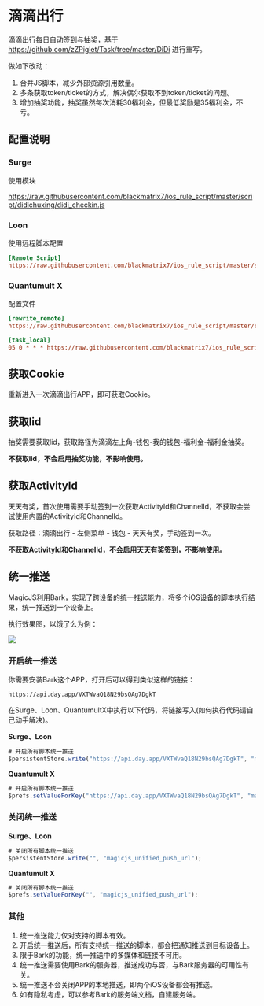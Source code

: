 # 滴滴出行

滴滴出行每日自动签到与抽奖，基于 https://github.com/zZPiglet/Task/tree/master/DiDi 进行重写。

做如下改动：

1. 合并JS脚本，减少外部资源引用数量。
2. 多条获取token/ticket的方式，解决偶尔获取不到token/ticket的问题。
3. 增加抽奖功能，抽奖虽然每次消耗30福利金，但最低奖励是35福利金，不亏。

## 配置说明

### Surge

使用模块

https://raw.githubusercontent.com/blackmatrix7/ios_rule_script/master/script/didichuxing/didi_checkin.js

### Loon

使用远程脚本配置

```ini
[Remote Script]
https://raw.githubusercontent.com/blackmatrix7/ios_rule_script/master/script/didichuxing/didi_checkin.lnscript, tag=滴滴出行_每日签到, enabled=true
```

### Quantumult X

配置文件

```ini
[rewrite_remote]
https://raw.githubusercontent.com/blackmatrix7/ios_rule_script/master/script/didichuxing/didi_checkin.qxrewrite, tag=滴滴出行_获取Cookie, enabled=true

[task_local]
05 0 * * * https://raw.githubusercontent.com/blackmatrix7/ios_rule_script/master/script/didichuxing/didi_checkin.js, tag=滴滴出行_每日签到, enabled=true
```

## 获取Cookie

重新进入一次滴滴出行APP，即可获取Cookie。

## 获取lid

抽奖需要获取lid，获取路径为滴滴左上角-钱包-我的钱包-福利金-福利金抽奖。

**不获取lid，不会启用抽奖功能，不影响使用。**

## 获取ActivityId

天天有奖，首次使用需要手动签到一次获取ActivityId和ChannelId，不获取会尝试使用内置的ActivityId和ChannelId。

获取路径：滴滴出行 - 左侧菜单 - 钱包 - 天天有奖，手动签到一次。

**不获取ActivityId和ChannelId，不会启用天天有奖签到，不影响使用。**

## 统一推送

MagicJS利用Bark，实现了跨设备的统一推送能力，将多个iOS设备的脚本执行结果，统一推送到一个设备上。

执行效果图，以饿了么为例：

![](https://raw.githubusercontent.com/blackmatrix7/ios_rule_script/master/script/eleme/images/bark.jpg)

### 开启统一推送

你需要安装Bark这个APP，打开后可以得到类似这样的链接：

```http
https://api.day.app/VXTWvaQ18N29bsQAg7DgkT
```

在Surge、Loon、QuantumultX中执行以下代码，将链接写入(如何执行代码请自己动手解决)。

**Surge、Loon**

```javascript
# 开启所有脚本统一推送
$persistentStore.write("https://api.day.app/VXTWvaQ18N29bsQAg7DgkT", "magicjs_unified_push_url");
```

**Quantumult X**

```javascript
# 开启所有脚本统一推送
$prefs.setValueForKey("https://api.day.app/VXTWvaQ18N29bsQAg7DgkT", "magicjs_unified_push_url");
```

### 关闭统一推送

**Surge、Loon**

```javascript
# 关闭所有脚本统一推送
$persistentStore.write("", "magicjs_unified_push_url");
```

**Quantumult X**

```javascript
# 关闭所有脚本统一推送
$prefs.setValueForKey("", "magicjs_unified_push_url");
```

### 其他

1. 统一推送能力仅对支持的脚本有效。
2. 开启统一推送后，所有支持统一推送的脚本，都会把通知推送到目标设备上。
3. 限于Bark的功能，统一推送中的多媒体和链接不可用。
4. 统一推送需要使用Bark的服务器，推送成功与否，与Bark服务器的可用性有关。
5. 统一推送不会关闭APP的本地推送，即两个iOS设备都会有推送。
6. 如有隐私考虑，可以参考Bark的服务端文档，自建服务端。